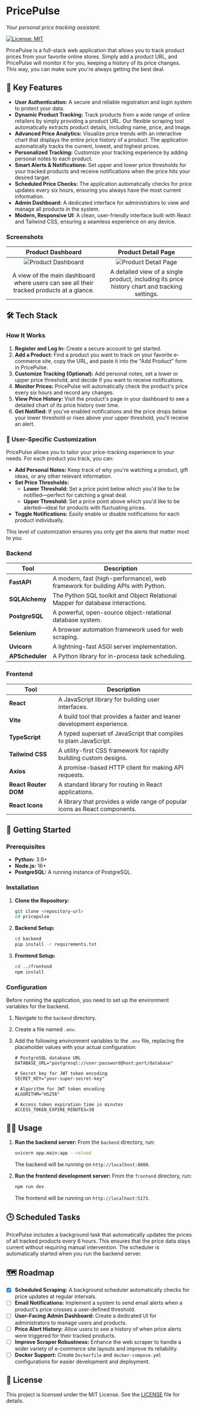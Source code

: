 # PricePulse

*Your personal price tracking assistant.*

[![License: MIT](https://img.shields.io/badge/License-MIT-yellow.svg)](https://opensource.org/licenses/MIT)

PricePulse is a full-stack web application that allows you to track product prices from your favorite online stores. Simply add a product URL, and PricePulse will monitor it for you, keeping a history of its price changes. This way, you can make sure you're always getting the best deal.

## 🚀 Key Features

- **User Authentication:** A secure and reliable registration and login system to protect your data.
- **Dynamic Product Tracking:** Track products from a wide range of online retailers by simply providing a product URL. Our flexible scraping tool automatically extracts product details, including name, price, and image.
- **Advanced Price Analytics:** Visualize price trends with an interactive chart that displays the entire price history of a product. The application automatically tracks the current, lowest, and highest prices.
- **Personalized Tracking:** Customize your tracking experience by adding personal notes to each product.
- **Smart Alerts & Notifications:** Set upper and lower price thresholds for your tracked products and receive notifications when the price hits your desired target.
- **Scheduled Price Checks:** The application automatically checks for price updates every six hours, ensuring you always have the most current information.
- **Admin Dashboard:** A dedicated interface for administrators to view and manage all products in the system.
- **Modern, Responsive UI:** A clean, user-friendly interface built with React and Tailwind CSS, ensuring a seamless experience on any device.

### Screenshots

| Product Dashboard | Product Detail Page |
| :---: | :---: |
| ![Product Dashboard](https://i.imgur.com/AOwMGSh.png) | ![Product Detail Page](https://i.imgur.com/4mMbSRs.png) |
| A view of the main dashboard where users can see all their tracked products at a glance. | A detailed view of a single product, including its price history chart and tracking settings. |

## 🛠️ Tech Stack

### How It Works

1.  **Register and Log In:** Create a secure account to get started.
2.  **Add a Product:** Find a product you want to track on your favorite e-commerce site, copy the URL, and paste it into the "Add Product" form in PricePulse.
3.  **Customize Tracking (Optional):** Add personal notes, set a lower or upper price threshold, and decide if you want to receive notifications.
4.  **Monitor Prices:** PricePulse will automatically check the product's price every six hours and record any changes.
5.  **View Price History:** Visit the product's page in your dashboard to see a detailed chart of its price history over time.
6.  **Get Notified:** If you've enabled notifications and the price drops below your lower threshold or rises above your upper threshold, you'll receive an alert.

### 🎨 User-Specific Customization

PricePulse allows you to tailor your price-tracking experience to your needs. For each product you track, you can:

- **Add Personal Notes:** Keep track of why you're watching a product, gift ideas, or any other relevant information.
- **Set Price Thresholds:**
    - **Lower Threshold:** Set a price point below which you'd like to be notified—perfect for catching a great deal.
    - **Upper Threshold:** Set a price point above which you'd like to be alerted—ideal for products with fluctuating prices.
- **Toggle Notifications:** Easily enable or disable notifications for each product individually.

This level of customization ensures you only get the alerts that matter most to you.

### Backend

| Tool | Description |
|---|---|
| **FastAPI** | A modern, fast (high-performance), web framework for building APIs with Python. |
| **SQLAlchemy** | The Python SQL toolkit and Object Relational Mapper for database interactions. |
| **PostgreSQL** | A powerful, open-source object-relational database system. |
| **Selenium** | A browser automation framework used for web scraping. |
| **Uvicorn** | A lightning-fast ASGI server implementation. |
| **APScheduler** | A Python library for in-process task scheduling. |

### Frontend

| Tool | Description |
|---|---|
| **React** | A JavaScript library for building user interfaces. |
| **Vite** | A build tool that provides a faster and leaner development experience. |
| **TypeScript** | A typed superset of JavaScript that compiles to plain JavaScript. |
| **Tailwind CSS** | A utility-first CSS framework for rapidly building custom designs. |
| **Axios** | A promise-based HTTP client for making API requests. |
| **React Router DOM** | A standard library for routing in React applications. |
| **React Icons** | A library that provides a wide range of popular icons as React components. |

## 🏁 Getting Started

### Prerequisites

- **Python:** 3.9+
- **Node.js:** 16+
- **PostgreSQL:** A running instance of PostgreSQL.

### Installation

1.  **Clone the Repository:**
    ```bash
    git clone <repository-url>
    cd pricepulse
    ```

2.  **Backend Setup:**
    ```bash
    cd backend
    pip install -r requirements.txt
    ```

3.  **Frontend Setup:**
    ```bash
    cd ../frontend
    npm install
    ```

### Configuration

Before running the application, you need to set up the environment variables for the backend.

1.  Navigate to the `backend` directory.
2.  Create a file named `.env`.
3.  Add the following environment variables to the `.env` file, replacing the placeholder values with your actual configuration:

    ```env
    # PostgreSQL database URL
    DATABASE_URL="postgresql://user:password@host:port/database"

    # Secret key for JWT token encoding
    SECRET_KEY="your-super-secret-key"

    # Algorithm for JWT token encoding
    ALGORITHM="HS256"

    # Access token expiration time in minutes
    ACCESS_TOKEN_EXPIRE_MINUTES=30
    ```

## 🏃‍♀️ Usage

1.  **Run the backend server:**
    From the `backend` directory, run:
    ```bash
    uvicorn app.main:app --reload
    ```
    The backend will be running on `http://localhost:8000`.

2.  **Run the frontend development server:**
    From the `frontend` directory, run:
    ```bash
    npm run dev
    ```
    The frontend will be running on `http://localhost:5173`.

## 🕒 Scheduled Tasks

PricePulse includes a background task that automatically updates the prices of all tracked products every 6 hours. This ensures that the price data stays current without requiring manual intervention. The scheduler is automatically started when you run the backend server.

## 🗺️ Roadmap

- [x] **Scheduled Scraping:** A background scheduler automatically checks for price updates at regular intervals.
- [ ] **Email Notifications:** Implement a system to send email alerts when a product's price crosses a user-defined threshold.
- [ ] **User-Facing Admin Dashboard:** Create a dedicated UI for administrators to manage users and products.
- [ ] **Price Alert History:** Allow users to see a history of when price alerts were triggered for their tracked products.
- [ ] **Improve Scraper Robustness:** Enhance the web scraper to handle a wider variety of e-commerce site layouts and improve its reliability.
- [ ] **Docker Support:** Create `Dockerfile` and `docker-compose.yml` configurations for easier development and deployment.

## 📄 License

This project is licensed under the MIT License. See the [LICENSE](LICENSE) file for details.
